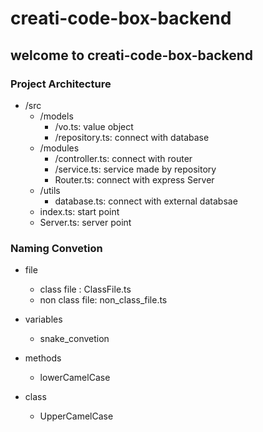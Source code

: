 # creati-code-box-backend

## welcome to creati-code-box-backend

### Project Architecture

- /src
  - /models
    - /vo.ts: value object
    - /repository.ts: connect with database
  - /modules
    - /controller.ts: connect with router
    - /service.ts: service made by repository
    - Router.ts: connect with express Server
  - /utils
    - database.ts: connect with external databsae
  - index.ts: start point
  - Server.ts: server point

### Naming Convetion

- file

  - class file : ClassFile.ts
  - non class file: non_class_file.ts

- variables

  - snake_convetion

- methods

  - lowerCamelCase

- class
  - UpperCamelCase
